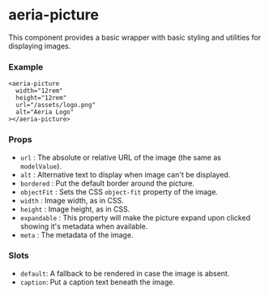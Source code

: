 <script setup lang="ts">
import { ref } from 'vue'
import { AeriaPicture } from 'aeria-ui'
import ResultBox from '../../src/components/result-box.vue'
</script>

# aeria-picture

This component provides a basic wrapper with basic styling and utilities for displaying images.

### Example

<result-box>
  <aeria-picture
    width="12rem"
    height="12rem"
    url="/assets/logo.png"
    alt="Aeria Logo"
  ></aeria-picture>
</result-box>

```vue
<aeria-picture
  width="12rem"
  height="12rem"
  url="/assets/logo.png"
  alt="Aeria Logo"
></aeria-picture>
```

### Props

- `url` <Badge type="tip" text="string?" />: The absolute or relative URL of the image (the same as `modelValue`).
- `alt` <Badge type="tip" text="string" />: Alternative text to display when image can't be displayed.
- `bordered` <Badge type="tip" text="boolean?" />: Put the default border around the picture.
- `objectFit` <Badge type="tip" text="boolean?" />: Sets the CSS `object-fit` property of the image.
- `width` <Badge type="tip" text="boolean?" />: Image width, as in CSS.
- `height` <Badge type="tip" text="boolean?" />: Image height, as in CSS.
- `expandable` <Badge type="tip" text="boolean?" />: This property will make the picture expand upon clicked showing it's metadata when available.
- `meta` <Badge type="tip" text="object?" />: The metadata of the image.


### Slots

- `default`: A fallback to be rendered in case the image is absent.
- `caption`: Put a caption text beneath the image.

